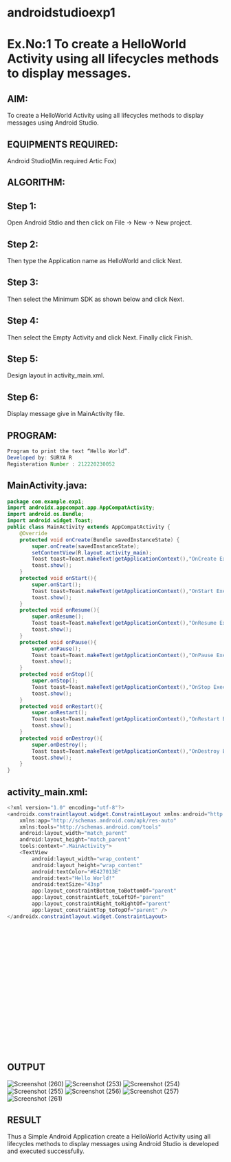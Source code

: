 # androidstudioexp1
# Ex.No:1 To create a HelloWorld Activity using all lifecycles methods to display messages.
## AIM:
To create a HelloWorld Activity using all lifecycles methods to display messages using Android Studio.

## EQUIPMENTS REQUIRED:
Android Studio(Min.required Artic Fox)

## ALGORITHM:
## Step 1: 
Open Android Stdio and then click on File -> New -> New project.

## Step 2: 
Then type the Application name as HelloWorld and click Next. 

## Step 3: 
Then select the Minimum SDK as shown below and click Next.

## Step 4: 
Then select the Empty Activity and click Next. Finally click Finish.

## Step 5: 
Design layout in activity_main.xml.

## Step 6: 
Display message give in MainActivity file.

## PROGRAM:
```java
Program to print the text “Hello World”.
Developed by: SURYA R
Registeration Number : 212220230052
```

## MainActivity.java:
```java
package com.example.exp1;
import androidx.appcompat.app.AppCompatActivity;
import android.os.Bundle;
import android.widget.Toast;
public class MainActivity extends AppCompatActivity {
    @Override
    protected void onCreate(Bundle savedInstanceState) {
        super.onCreate(savedInstanceState);
        setContentView(R.layout.activity_main);
        Toast toast=Toast.makeText(getApplicationContext(),"OnCreate Executed",Toast.LENGTH_LONG);
        toast.show();
    }
    protected void onStart(){
        super.onStart();
        Toast toast=Toast.makeText(getApplicationContext(),"OnStart Executed",Toast.LENGTH_LONG);
        toast.show();
    }
    protected void onResume(){
        super.onResume();
        Toast toast=Toast.makeText(getApplicationContext(),"OnResume Executed",Toast.LENGTH_LONG);
        toast.show();
    }
    protected void onPause(){
        super.onPause();
        Toast toast=Toast.makeText(getApplicationContext(),"OnPause Executed",Toast.LENGTH_LONG);
        toast.show();
    }
    protected void onStop(){
        super.onStop();
        Toast toast=Toast.makeText(getApplicationContext(),"OnStop Executed",Toast.LENGTH_LONG);
        toast.show();
    }
    protected void onRestart(){
        super.onRestart();
        Toast toast=Toast.makeText(getApplicationContext(),"OnRestart Executed",Toast.LENGTH_LONG);
        toast.show();
    }
    protected void onDestroy(){
        super.onDestroy();
        Toast toast=Toast.makeText(getApplicationContext(),"OnDestroy Executed",Toast.LENGTH_LONG);
        toast.show();
    }
}
```
## activity_main.xml:
```java
<?xml version="1.0" encoding="utf-8"?>
<androidx.constraintlayout.widget.ConstraintLayout xmlns:android="http://schemas.android.com/apk/res/android"
    xmlns:app="http://schemas.android.com/apk/res-auto"
    xmlns:tools="http://schemas.android.com/tools"
    android:layout_width="match_parent"
    android:layout_height="match_parent"
    tools:context=".MainActivity">
    <TextView
        android:layout_width="wrap_content"
        android:layout_height="wrap_content"
        android:textColor="#E427013E"
        android:text="Hello World!"
        android:textSize="43sp"
        app:layout_constraintBottom_toBottomOf="parent"
        app:layout_constraintLeft_toLeftOf="parent"
        app:layout_constraintRight_toRightOf="parent"
        app:layout_constraintTop_toTopOf="parent" />
</androidx.constraintlayout.widget.ConstraintLayout>

```

## <br><br><br><br><br><br><br><br><br><br><br><br>OUTPUT
![Screenshot (260)](https://user-images.githubusercontent.com/75236145/165218356-63ac229a-d046-4fd9-be1b-c5ff1bcd26c0.png)
![Screenshot (253)](https://user-images.githubusercontent.com/75236145/165218393-639a0148-d5b6-4c68-844e-bc62b63337c5.png)
![Screenshot (254)](https://user-images.githubusercontent.com/75236145/165218400-1356dd28-4b70-428e-beb3-438d046d7da6.png)
![Screenshot (255)](https://user-images.githubusercontent.com/75236145/165218410-56c45c03-6e04-4f59-bdcf-23053eb94dbd.png)
![Screenshot (256)](https://user-images.githubusercontent.com/75236145/165218418-c365ba41-a0aa-4ac5-8d63-1595900a1bd5.png)
![Screenshot (257)](https://user-images.githubusercontent.com/75236145/165218427-44523edc-697b-4580-86ab-b48698e4c9c4.png)
![Screenshot (261)](https://user-images.githubusercontent.com/75236145/165218771-28d16b71-fb5c-4763-9496-e914663b70b3.png)



## RESULT
Thus a Simple Android Application create a HelloWorld Activity using all lifecycles methods to display messages using Android Studio is developed and executed successfully.
